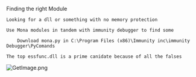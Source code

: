 Finding the right Module 

    Looking for a dll or something with no memory protection  

    Use Mona modules in tandem with immunity debugger to find some 

        Download mona.py in C:\Program Files (x86)\Immunity inc\immunity Debugger\PyComands 

    The top essfunc.dll is a prime canidate because of all the falses  

![GetImage.png](../../_resources/8a007fb5dda447bcb3d32e8d9eb49304.png)


